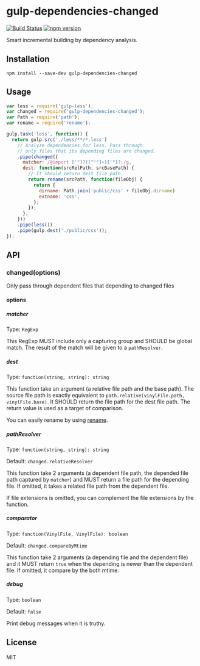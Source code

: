 gulp-dependencies-changed
=========================
[![Build Status](https://travis-ci.org/mixi-inc/gulp-dependencies-changed.svg?branch=master)](https://travis-ci.org/mixi-inc/gulp-dependencies-changed)
[![npm version](https://badge.fury.io/js/gulp-dependencies-changed.svg)](http://badge.fury.io/js/gulp-dependencies-changed)

Smart incremental building by dependency analysis.


Installation
------------

```shell
npm install --save-dev gulp-dependencies-changed
```


Usage
-----

```javascript
var less = require('gulp-less');
var changed = require('gulp-dependencies-changed');
var Path = require('path');
var rename = require('rename');

gulp.task('less', function() {
  return gulp.src('./less/**/*.less')
    // Analyze dependencies for less. Pass through
    // only files that its depending files are changed.
    .pipe(changed({
      matcher: /@import ['"]?([^'"]+)['"]?;/g,
      dest: function(srcRelPath, srcBasePath) {
        // It should return dest file path.
        return rename(srcPath, function(fileObj) {
          return {
            dirname: Path.join('public/css' + fileObj.dirname)
            extname: 'css',
          };
        });
      },
    }))
    .pipe(less())
    .pipe(gulp.dest('./public/css'));
});
```


API
---
### changed(options)

Only pass through dependent files that depending to changed files


#### options
##### matcher

Type: `RegExp`

This RegExp MUST include only a capturing group and SHOULD be global match.
The result of the match will be given to a `pathResolver`.


##### dest

Type: `function(string, string): string`

This function take an argument (a relative file path and the base path).
The source file path is exactly equivalent to `path.relative(vinylFile.path, vinylFile.base)`.
It SHOULD return the file path for the dest file path.
The return value is used as a target of comparison.

You can easily rename by using [rename](https://www.npmjs.com/package/rename).


##### pathResolver

Type: `function(string, string): string`

Default: `changed.relativeResolver`

This function take 2 arguments (a dependent file path, the depended file path captured by `matcher`) and MUST return a file path for the depending file.
If omitted, it takes a related file path from the dependent file.

If file extensions is omitted, you can complement the file extensions by the function.


##### comparator

Type: `function(VinylFile, VinylFile): boolean`

Default: `changed.compareByMtime`

This function take 2 arguments (a depending file and the dependent file) and it MUST return `true` when the depending is newer than the dependent file.
If omitted, it compare by the both mtime.


##### debug

Type: `boolean`

Default: `false`

Print debug messages when it is truthy.


License
-------

MIT
